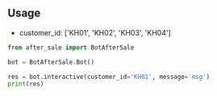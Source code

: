 ## Usage

- customer_id: ['KH01', 'KH02', 'KH03', 'KH04']

```python
from after_sale import BotAfterSale

bot = BotAfterSale.Bot()

res = bot.interactive(customer_id='KH01', message='msg')
print(res)
```

